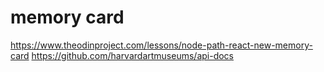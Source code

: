 # memory card

https://www.theodinproject.com/lessons/node-path-react-new-memory-card
https://github.com/harvardartmuseums/api-docs
